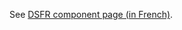 See [DSFR component page (in French)](https://www.systeme-de-design.gouv.fr/elements-d-interface/composants/badge).
